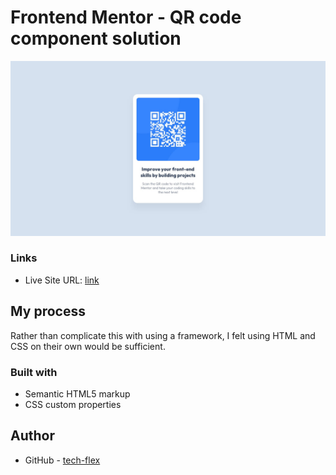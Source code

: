 
# Frontend Mentor - QR code component solution


![screenshot of my solution](./design/desktop-design.jpg)




### Links

- Live Site URL: [link](https://blitz-flex.github.io/QR-Code/)

## My process

Rather than complicate this with using a framework, I felt using HTML and CSS on their own would be sufficient.

### Built with

- Semantic HTML5 markup
- CSS custom properties



## Author

- GitHub - [tech-flex](https://github.com/blitz-flex)

